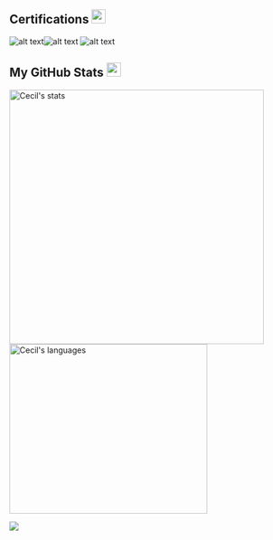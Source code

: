
<!--START_SECTION:badges-->
<!--END_SECTION:badges-->

 ##  Certifications <img src = "https://cdn.pixabay.com/animation/2023/06/13/15/13/15-13-33-168_512.gif" width = 25px> 

![alt text](https://images.credly.com/size/200x200/images/8b8ed108-e77d-4396-ac59-2504583b9d54/cka_from_cncfsite__281_29.png)![alt text](https://images.credly.com/size/200x200/images/2d84e428-9078-49b6-a804-13c15383d0de/image.png) ![alt text](https://images.credly.com/size/200x200/images/0e284c3f-5164-4b21-8660-0d84737941bc/image.png)



 ##  My GitHub Stats <img src = "https://i.pinimg.com/originals/65/c4/f4/65c4f452571be1261e9c623f7da488ac.gif" width = 25px> 
 
 <div>
   <img align="center" src="https://github-readme-streak-stats.herokuapp.com/?user=Cecilsingh&show_icons=true&theme=light" width="450" alt="Cecil's stats" />
   <img align="center" src="https://github-readme-stats.vercel.app/api/top-langs?username=Cecilsingh&langs_count=10&show_icons=true&locale=en&layout=compact&theme=light" alt="Cecil's languages" height="300px"  width="350px"/>
</div>


![](https://komarev.com/ghpvc/?username=Cecilsingh&color=green)


<!--
**Cecilsingh/Cecilsingh** is a ✨ _special_ ✨ repository because its `README.md` (this file) appears on your GitHub profile.

Here are some ideas to get you started:

- 🔭 I’m currently working on ...
- 🌱 I’m currently learning ...
- 👯 I’m looking to collaborate on ...
- 🤔 I’m looking for help with ...
- 💬 Ask me about ...
- 📫 How to reach me: ...
- 😄 Pronouns: ...
- ⚡ Fun fact: ...
-->
